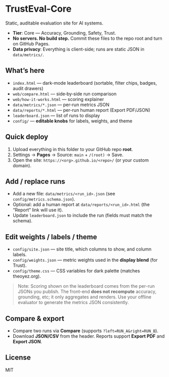 # TrustEval-Core

Static, auditable evaluation site for AI systems.

- **Tier**: Core — Accuracy, Grounding, Safety, Trust.
- **No servers. No build step.** Commit these files to the repo root and turn on GitHub Pages.
- **Data privacy**: Everything is client-side; runs are static JSON in `data/metrics/`.

## What’s here
- `index.html` — dark-mode leaderboard (sortable, filter chips, badges, audit drawers)
- `web/compare.html` — side‑by‑side run comparison
- `web/how-it-works.html` — scoring explainer
- `data/metrics/*.json` — per-run metrics JSON
- `data/reports/*.html` — per-run human report (Export PDF/JSON)
- `leaderboard.json` — list of runs to display
- `config/` — **editable knobs** for labels, weights, and theme

## Quick deploy
1. Upload everything in this folder to your GitHub repo **root**.
2. Settings → **Pages** → Source: `main` + `/(root)` → Save.
3. Open the site: `https://<org>.github.io/<repo>/` (or your custom domain).

## Add / replace runs
- Add a new file: `data/metrics/<run_id>.json` (see `config/metrics.schema.json`).
- Optional: add a human report at `data/reports/<run_id>.html` (the “Report” link will use it).
- Update `leaderboard.json` to include the run (fields must match the schema).

## Edit weights / labels / theme
- `config/site.json` — site title, which columns to show, and column labels.
- `config/weights.json` — metric weights used in the **display blend** (for Trust).
- `config/theme.css` — CSS variables for dark palette (matches theoyez.org).

> Note: Scoring shown on the leaderboard comes from the per-run JSONs you publish.
The front-end **does not recompute** accuracy, grounding, etc; it only aggregates
and renders. Use your offline evaluator to generate the metrics JSON consistently.

## Compare & export
- Compare two runs via **Compare** (supports `?left=RUN_A&right=RUN_B`).
- Download **JSON/CSV** from the header. Reports support **Export PDF** and **Export JSON**.

## License
MIT
